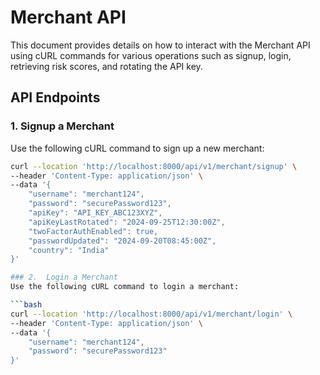 # Merchant API

This document provides details on how to interact with the Merchant API using cURL commands for various operations such as signup, login, retrieving risk scores, and rotating the API key.

## API Endpoints

### 1. Signup a Merchant

Use the following cURL command to sign up a new merchant:

```bash
curl --location 'http://localhost:8000/api/v1/merchant/signup' \
--header 'Content-Type: application/json' \
--data '{
    "username": "merchant124",
    "password": "securePassword123",
    "apiKey": "API_KEY_ABC123XYZ",
    "apiKeyLastRotated": "2024-09-25T12:30:00Z",
    "twoFactorAuthEnabled": true,
    "passwordUpdated": "2024-09-20T08:45:00Z",
    "country": "India"
}'

### 2.  Login a Merchant
Use the following cURL command to login a merchant:

```bash
curl --location 'http://localhost:8000/api/v1/merchant/login' \
--header 'Content-Type: application/json' \
--data '{
    "username": "merchant124",
    "password": "securePassword123"
}'

